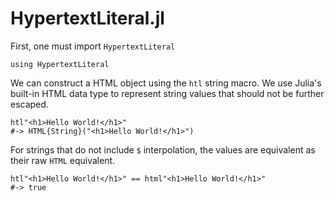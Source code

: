 # HypertextLiteral.jl 

First, one must import `HypertextLiteral`

    using HypertextLiteral

We can construct a HTML object using the `htl` string macro. We use
Julia's built-in HTML data type to represent string values that should
not be further escaped.

    htl"<h1>Hello World!</h1>"
    #-> HTML{String}("<h1>Hello World!</h1>")

For strings that do not include `$` interpolation, the values are
equivalent as their raw `HTML` equivalent.

    htl"<h1>Hello World!</h1>" == html"<h1>Hello World!</h1>"
    #-> true

